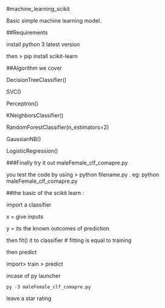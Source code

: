 
#machine_learning_scikit

Basic simple machine learning model.

##Requirements

install python 3 latest version

then > pip install scikit-learn

##Algorithm we cover

DecisionTreeClassifier()

SVC()

Perceptron()

KNeighborsClassifier()

RandomForestClassifier(n_estimators=2)

GaussianNB()

LogisticRegression()

###Finally try it out maleFemale_clf_comapre.py

you test the code by using > python filename.py . eg: python maleFemale_clf_comapre.py


##the basic of the scikit learn :

  import a classifier

  x = give inputs 

  y = its the known outcomes of prediction

  then fit() it to classifier # fitting is equal to training

  then predict

  import> train > predict

incase of py launcher

    py -3 maleFemale_clf_comapre.py

leave a star rating

